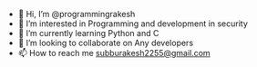 - 👋 Hi, I’m @programmingrakesh
- 👀 I’m interested in Programming and development in security
- 🌱 I’m currently learning Python and C
- 💞️ I’m looking to collaborate on Any developers
- 📫 How to reach me subburakesh2255@gmail.com

<!---
programmingrakesh/programmingrakesh is a ✨ special ✨ repository because its `README.md` (this file) appears on your GitHub profile.
You can click the Preview link to take a look at your changes.
--->
